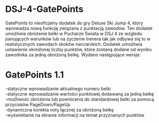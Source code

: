 # DSJ-4-GatePoints
GatePoints to nieoficjalny dodatek do gry Deluxe Ski Jump 4,
który wprowadza nową funkcję związana z punktacją zawodów. 
Ten dodatek umożliwia obniżenie belki w Pucharze Świata w DSJ 4 ze wzgledu panujących warunków
lub na życzenie trenera tak jak odbywa się to w realistycznych zawodach skoków narciarskich.
Dodatek umożliwia ustawienie określonej liczby punktów, które zostaną dodane
od wyniku zawodnika za jedną obniżoną belkę.
Wydano następujące wersje:
# GatePoints 1.1  
-statyczne wprowadzanie aktualnego numeru belki  
-statyczne wprowadzanie wartości punktowej dodawaną za jedną belkę  
-możliwość obniżenia lub powrócenia do standardowej belki za pomocą przycisków PageDown/PageUp  
-dynamiczna korekta noty łącznej za obniżoną belkę  
-wyświetlanie na ekranie informacji na temat przyznanych punktów  
